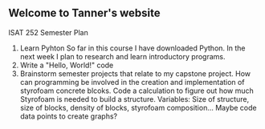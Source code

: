 ## Welcome to Tanner's website
ISAT 252
Semester Plan

1. Learn Pyhton
So far in this course I have downloaded Python. 
In the next week I plan to research and learn introductory programs. 
2. Write a "Hello, World!" code
3. Brainstorm semester projects that relate to my capstone project. 
How can programming be involved in the creation and implementation of styrofoam concrete blcoks. 
Code a calculation to figure out how much Styrofoam is needed to build a structure. 
Variables: Size of structure, size of blocks, density of blocks, styrofoam composition...
Maybe code data points to create graphs?
